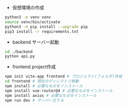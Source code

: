 * 仮想環境の作成

```sh
python3 -m venv venv
source venv/bin/activate
python3 -m pip install --upgrade pip
pip3 install -r requirements.txt
```

* backend サーバー起動


```sh
cd ./backend
python api.py
```

* frontend project作成

```sh
npm init vite-app frontend # プロジェクト(フォルダ)作成
cd frontend # 現在のディレクトリ移動
npm install # 必要なものをインストール
npm install vue-router@4 # 必要なものをインストール
npm install axios # 必要なものをインストール
npm run dev # サーバー立てる
```